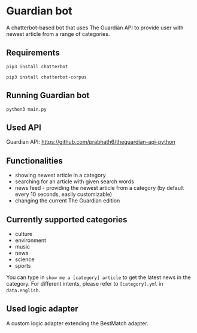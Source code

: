 # Guardian bot
A chatterbot-based bot that uses The Guardian API to provide user with newest article from a range of categories.

## Requirements
`pip3 install chatterbot`

`pip3 install chatterbot-corpus`

## Running Guardian bot
`python3 main.py`

## Used API
Guardian API: https://github.com/prabhath6/theguardian-api-python

## Functionalities
* showing newest article in a category
* searching for an article with given search words
* news feed - providing the newest article from a category (by default every 10 seconds, easily customizable)
* changing the current The Guardian edition 

## Currently supported categories
* culture
* environment
* music
* news
* science
* sports

You can type in `show me a [category] article` to get the latest news in the category.
For different intents, please refer to `[category].yml` in `data.english`.

## Used logic adapter
A custom logic adapter extending the BestMatch adapter. 
